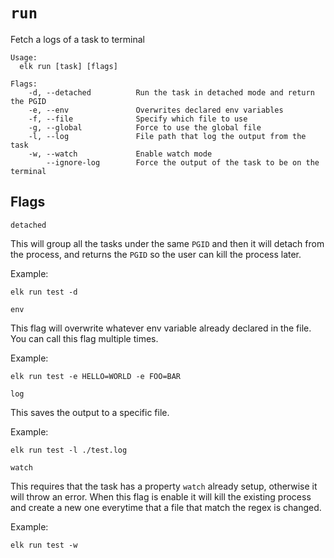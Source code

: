 # `run`

Fetch a logs of a task to terminal

```
Usage: 
  elk run [task] [flags]

Flags:
    -d, --detached          Run the task in detached mode and return the PGID
    -e, --env               Overwrites declared env variables
    -f, --file              Specify which file to use 
    -g, --global            Force to use the global file
    -l, --log               File path that log the output from the task
    -w, --watch             Enable watch mode
        --ignore-log        Force the output of the task to be on the terminal
```

## Flags
`detached`

This will group all the tasks under the same `PGID` and then it will detach from the process, and returns the `PGID` so the user can kill the process later.

Example:

```
elk run test -d
```

`env`

This flag will overwrite whatever env variable already declared in the file. You can call this flag multiple times.

Example:
```
elk run test -e HELLO=WORLD -e FOO=BAR
```

`log`

This saves the output to a specific file.

Example:

```
elk run test -l ./test.log
```

`watch`

This requires that the task has a property `watch` already setup, otherwise it will throw an error. When this flag is enable it will kill the existing process and create a new one everytime that a file that match the regex is changed.

Example:

```
elk run test -w
```